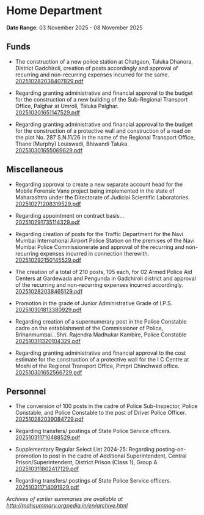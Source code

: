 # Home Department

**Date Range**: 03 November 2025 - 08 November 2025


## Funds
- The construction of a new police station at Chatgaon, Taluka Dhanora, District Gadchiroli, creation of posts accordingly and approval of recurring and non-recurring expenses incurred for the same.\
  [202510282038407829.pdf](https://gr.maharashtra.gov.in/Site/Upload/Government%20Resolutions/English/202510282038407829.pdf)

- Regarding granting administrative and financial approval to the budget for the construction of a new building of the Sub-Regional Transport Office, Palghar at Umroli, Taluka Palghar.\
  [202510301651147529.pdf](https://gr.maharashtra.gov.in/Site/Upload/Government%20Resolutions/English/202510301651147529.pdf)

- Regarding granting administrative and financial approval to the budget for the construction of a protective wall and construction of a road on the plot No. 287 S.N.11/26 in the name of the Regional Transport Office, Thane (Murphy) Louiswadi, Bhiwandi Taluka.\
  [202510301655069629.pdf](https://gr.maharashtra.gov.in/Site/Upload/Government%20Resolutions/English/202510301655069629.pdf)

## Miscellaneous
- Regarding approval to create a new separate account head for the Mobile Forensic Vans project being implemented in the state of Maharashtra under the Directorate of Judicial Scientific Laboratories.\
  [202510271208319529.pdf](https://gr.maharashtra.gov.in/Site/Upload/Government%20Resolutions/English/202510271208319529.pdf)

- Regarding appointment on contract basis...\
  [202510291735114329.pdf](https://gr.maharashtra.gov.in/Site/Upload/Government%20Resolutions/English/202510291735114329.pdf)

- Regarding creation of posts for the Traffic Department for the Navi Mumbai International Airport Police Station on the premises of the Navi Mumbai Police Commissionerate and approval of the recurring and non-recurring expenses incurred in connection therewith.\
  [202510292150145529.pdf](https://gr.maharashtra.gov.in/Site/Upload/Government%20Resolutions/English/202510292150145529.pdf)

- The creation of a total of 210 posts, 105 each, for 02 Armed Police Aid Centers at Gardewada and Pengunda in Gadchiroli district and approval of the recurring and non-recurring expenses incurred accordingly.\
  [202510282038465129.pdf](https://gr.maharashtra.gov.in/Site/Upload/Government%20Resolutions/English/202510282038465129.pdf)

- Promotion in the grade of Junior Administrative Grade of I.P.S.\
  [202510301813380929.pdf](https://gr.maharashtra.gov.in/Site/Upload/Government%20Resolutions/English/202510301813380929.pdf)

- Regarding creation of a supernumerary post in the Police Constable cadre on the establishment of the Commissioner of Police, Brihanmumbai...Shri. Rajendra Madhukar Kambire, Police Constable\
  [202510311320104329.pdf](https://gr.maharashtra.gov.in/Site/Upload/Government%20Resolutions/English/202510311320104329.pdf)

- Regarding granting administrative and financial approval to the cost estimate for the construction of a protective wall for the I  C Centre at Moshi of the Regional Transport Office, Pimpri Chinchwad office.\
  [202510301652566729.pdf](https://gr.maharashtra.gov.in/Site/Upload/Government%20Resolutions/English/202510301652566729.pdf)

## Personnel
- The conversion of 100 posts in the cadre of Police Sub-Inspector, Police Constable, and Police Constable to the post of Driver Police Officer.\
  [202510282039084729.pdf](https://gr.maharashtra.gov.in/Site/Upload/Government%20Resolutions/English/202510282039084729.pdf)

- Regarding transfers/ postings of State Police Service officers.\
  [202510311710488529.pdf](https://gr.maharashtra.gov.in/Site/Upload/Government%20Resolutions/English/202510311710488529.pdf)

- Supplementary Regular Select List 2024-25: Regarding posting-on-promotion to post in the cadre of Additional Superintendent, Central Prison/Superintendent, District Prison (Class 1), Group A\
  [202510311802417129.pdf](https://gr.maharashtra.gov.in/Site/Upload/Government%20Resolutions/English/202510311802417129.pdf)

- Regarding transfers/ postings of State Police Service officers.\
  [202510311714091929.pdf](https://gr.maharashtra.gov.in/Site/Upload/Government%20Resolutions/English/202510311714091929.pdf)


*Archives of earlier summaries are available at http://mahsummary.orgpedia.in/en/archive.html*
